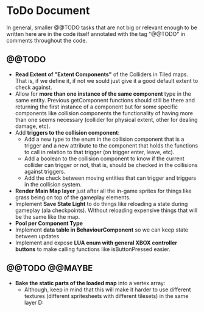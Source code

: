 # ToDo Document

In general, smaller @@TODO tasks that are not big or relevant enough to be written here are in the code itself annotated with the tag "@@TODO" in comments throughout the code.

## @@TODO

* **Read Extent of "Extent Components"** of the Colliders in Tiled maps. That is, if we define it, if not we sould just give it a good default extent to check against.
* Allow for **more than one instance of the same component** type in the same entity. Previous getComponent functions should still be there and returning the first instance of a component but for some specific components like collision components the functionality of having more than one seems necessary (collider for physical extent, other for dealing damage, etc).
* Add **triggers to the collision component**:
	* Add a new type to the enum in the collision component that is a trigger and a new attribute to the component that holds the functions to call in relation to that trigger (on trigger enter, leave, etc).
	* Add a boolean to the collision component to know if the current collider can trigger or not, that is, should be checked in the collisions against triggers.
	* Add the check between moving entities that can trigger and triggers in the collision system.
* **Render Main Map layer** just after all the in-game sprites for things like grass being on top of the gameplay elements.
* Implement **Save State Light** to do things like reloading a state during gameplay (ala checkpoints). WIthout reloading expensive things that will be the same like the map.
* **Pool per Component Type**
* Implement **data table in BehaviourComponent** so we can keep state between updates
* Implement and expose **LUA enum with general XBOX controller buttons** to make calling functions like isButtonPressed easier.

## @@TODO @@MAYBE

* **Bake the static parts of the loaded map** into a vertex array:
	* Although, keep in mind that this will make it harder to use different textures (different spritesheets with different tilesets) in the same layer D:

